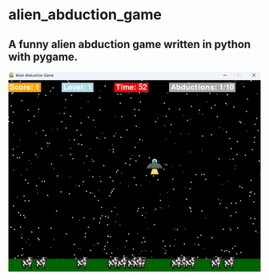 # alien_abduction_game
A funny alien abduction game written in python with pygame.
---
![Alien Abduction Game - Screenshot](screen_shot.jpg)